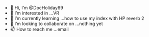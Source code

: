 - 👋 Hi, I’m @DocHoliday69
- 👀 I’m interested in ...VR
- 🌱 I’m currently learning ...how to use my index with HP reverb 2
- 💞️ I’m looking to collaborate on ...nothing yet
- 📫 How to reach me ...email

<!---
DocHoliday69/DocHoliday69 is a ✨ special ✨ repository because its `README.md` (this file) appears on your GitHub profile.
You can click the Preview link to take a look at your changes.
--->
